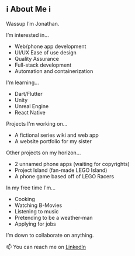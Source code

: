 ℹ About Me ℹ  
  - 
Wassup I’m Jonathan.

I’m interested in...
- Web/phone app development
- UI/UX Ease of use design
- Quality Assurance
- Full-stack development
- Automation and containerization 

I'm learning...
- Dart/Flutter
- Unity
- Unreal Engine
- React Native

Projects I'm working on...
- A fictional series wiki and web app
- A website portfolio for my sister

Other projects on my horizon...
- 2 unnamed phone apps (waiting for copyrights)
- Project Island (fan-made LEGO Island)
- A phone game based off of LEGO Racers

In my free time I'm...
- Cooking
- Watching B-Movies
- Listening to music
- Pretending to be a weather-man
- Applying for jobs

I’m down to collaborate on anything. 

📫 You can reach me on [LinkedIn](https://www.linkedin.com/in/jonathan-quilliams-b669126a/)

<!--- Why hasn't LinkedIn implemented a dark mode yet? My eyes hurt from looking at that horribly bright theme --->
